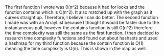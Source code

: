 The first function I wrote was 0(n^2) because it had for looks and the function contains which is O(n^2). It also matched up with the graph as it curves straight up. Therefore, I believe I can do better.
The second function I made was with an ArrayList because I thought it would be faster due to the instantaneous pull, however the contains function is still O(n^2) therefore the time complexity was still the same as the first function. I then decided to research time complexity functions and found out about hashsets and used a hashmap for my third function because the contain function is O(1) meaning the time complexity is O(n). This is shown in the map as well.